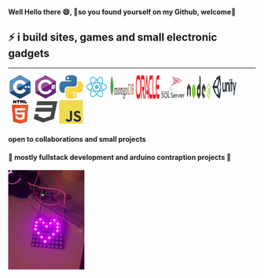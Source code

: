 #### Well Hello there 😄, 💫**so you found yourself on my Github, welcome**💫
## ⚡  i build sites, games and small electronic gadgets 
-----------

![c++](/stackLogos/cpp_48x48.png)   ![c#](/stackLogos/csharp_48x48.png)   ![python](/stackLogos/python_48x48.png)
![react](/stackLogos/react_48x48.png)  ![MongoDB](/stackLogos/mongodb_48x48.png) ![oracle](/stackLogos/oracle_48X48.png)
![sql](/stackLogos/sql_server_48x48.png) ![NodeJS](/stackLogos/nodejs_48x48.png)
![Unity](/stackLogos/unity_48x48.png) 
![html](/stackLogos/html_48x48.png) ![css](/stackLogos/css_48x48.png) ![javascript](/stackLogos/javascript_48x48.png)
                                                                        

#### open to collaborations and small projects 
#### 🤖 mostly fullstack development and arduino contraption projects 🔭
 ![arduino project](/rsz_arduino.jpg) 


     
<!--
**ultrakot/ultrakot** is a ✨ _special_ ✨ repository because its `README.md` (this file) appears on your GitHub profile.

Here are some ideas to get you started:

- 🔭 I’m currently working on ...
- 🌱 I’m currently learning ...
- 👯 I’m looking to collaborate on ...
- 🤔 I’m looking for help with ...
- 💬 Ask me about ...
- 📫 How to reach me: ...
- 😄 Pronouns: ...
- ⚡ Fun fact: ...
-->


